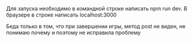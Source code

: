 Для запуска необходимо в командной строке написать npm run dev.
В браузере в строке написать localhost:3000

Беда только в том, что при завершении игры, метод post не виден, не понимаю почему и поэтому не исправила проблему
